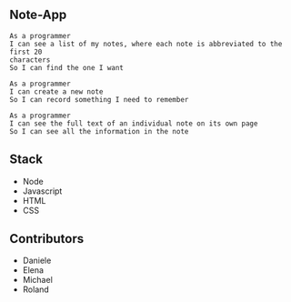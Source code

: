 ## Note-App

```
As a programmer
I can see a list of my notes, where each note is abbreviated to the first 20
characters
So I can find the one I want

As a programmer
I can create a new note
So I can record something I need to remember

As a programmer
I can see the full text of an individual note on its own page
So I can see all the information in the note

```

## Stack
- Node
- Javascript
- HTML
- CSS

## Contributors
- Daniele
- Elena
- Michael
- Roland
